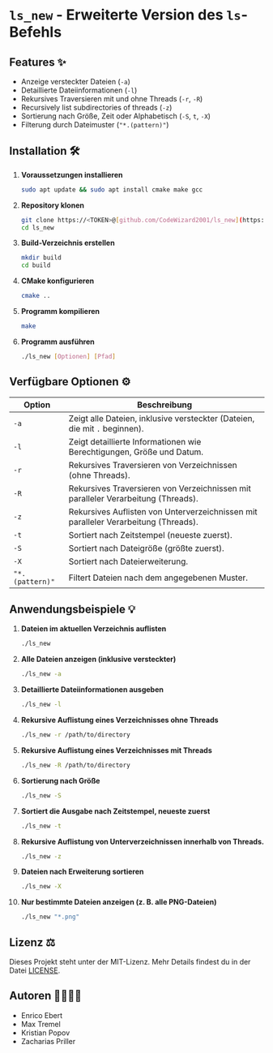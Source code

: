 # `ls_new` - Erweiterte Version des `ls`-Befehls

## Features ✨

*   Anzeige versteckter Dateien (`-a`)
*   Detaillierte Dateiinformationen (`-l`)
*   Rekursives Traversieren mit und ohne Threads (`-r`, `-R`)
*   Recursively list subdirectories of threads (`-z`)
*   Sortierung nach Größe, Zeit oder Alphabetisch (`-S`, `t`, `-X`)
*   Filterung durch Dateimuster (`"*.(pattern)"`)

## Installation 🛠️

1.  **Voraussetzungen installieren**

    ```bash
    sudo apt update && sudo apt install cmake make gcc
    ```

2.  **Repository klonen**

    ```bash
    git clone https://<TOKEN>@[github.com/CodeWizard2001/ls_new](https://www.google.com/search?q=https://github.com/CodeWizard2001/ls_new)
    cd ls_new
    ```

3.  **Build-Verzeichnis erstellen**

    ```bash
    mkdir build
    cd build
    ```

4.  **CMake konfigurieren**

    ```bash
    cmake ..
    ```

5.  **Programm kompilieren**

    ```bash
    make
    ```

6.  **Programm ausführen**

    ```bash
    ./ls_new [Optionen] [Pfad]
    ```

## Verfügbare Optionen ⚙️

| Option | Beschreibung |
|---|---|
| `-a` | Zeigt alle Dateien, inklusive versteckter (Dateien, die mit `.` beginnen). |
| `-l` | Zeigt detaillierte Informationen wie Berechtigungen, Größe und Datum. |
| `-r` | Rekursives Traversieren von Verzeichnissen (ohne Threads). |
| `-R` | Rekursives Traversieren von Verzeichnissen mit paralleler Verarbeitung (Threads). |
| `-z` | Rekursives Auflisten von Unterverzeichnissen mit paralleler Verarbeitung (Threads). |
| `-t` | Sortiert nach Zeitstempel (neueste zuerst). |
| `-S` | Sortiert nach Dateigröße (größte zuerst). |
| `-X` | Sortiert nach Dateierweiterung. |
| `"*.(pattern)"` | Filtert Dateien nach dem angegebenen Muster. |

## Anwendungsbeispiele 💡

1.  **Dateien im aktuellen Verzeichnis auflisten**

    ```bash
    ./ls_new
    ```

2.  **Alle Dateien anzeigen (inklusive versteckter)**

    ```bash
    ./ls_new -a
    ```

3.  **Detaillierte Dateiinformationen ausgeben**

    ```bash
    ./ls_new -l
    ```

4.  **Rekursive Auflistung eines Verzeichnisses ohne Threads**

    ```bash
    ./ls_new -r /path/to/directory
    ```

5.  **Rekursive Auflistung eines Verzeichnisses mit Threads**

    ```bash
    ./ls_new -R /path/to/directory
    ```

6.  **Sortierung nach Größe**

    ```bash
    ./ls_new -S
    ```

7.  **Sortiert die Ausgabe nach Zeitstempel, neueste zuerst**

    ```bash
    ./ls_new -t
    ```

8. **Rekursive Auflistung von Unterverzeichnissen innerhalb von Threads.**
    ```bash
    ./ls_new -z
    ```

9.  **Dateien nach Erweiterung sortieren**

    ```bash
    ./ls_new -X
    ```

10.  **Nur bestimmte Dateien anzeigen (z. B. alle PNG-Dateien)**
     ```bash
     ./ls_new "*.png"
     ```
    
## Lizenz ⚖️

Dieses Projekt steht unter der MIT-Lizenz. Mehr Details findest du in der Datei [LICENSE](LICENSE).

## Autoren 👨‍💻👩‍💻

*   Enrico Ebert
*   Max Tremel
*   Kristian Popov
*   Zacharias Priller
